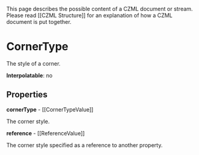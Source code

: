 This page describes the possible content of a CZML document or stream.  Please read [[CZML Structure]] for an explanation of how a CZML document is put together.

# CornerType

The style of a corner.

**Interpolatable**: no

## Properties

**cornerType** - [[CornerTypeValue]]

The corner style.


**reference** - [[ReferenceValue]]

The corner style specified as a reference to another property.



